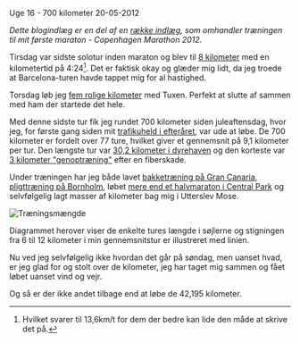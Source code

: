 Uge 16 - 700 kilometer
20-05-2012

*Dette blogindlæg er en del af en [række indlæg](/marathon.html), som omhandler træningen til mit første maraton - Copenhagen Marathon 2012.*

Tirsdag var sidste solotur inden maraton og blev til [8 kilometer](http://connect.garmin.com/activity/178536279) med en kilometertid på 4:24[^1]. Det er faktisk okay og glæder mig lidt, da jeg troede at Barcelona-turen havde tappet mig for al hastighed. 

Torsdag løb jeg [fem rolige kilometer](http://connect.garmin.com/activity/179045016) med Tuxen. Perfekt at slutte af sammen med ham der startede det hele.

Med denne sidste tur fik jeg rundet 700 kilometer siden juleaftensdag, hvor jeg, for første gang siden mit [trafikuheld i efteråret](http://log.logiskhave.dk/20111102_trafikuheld.html), var ude at løbe. De 700 kilometer er fordelt over 77 ture, hvilket giver et gennemsnit på 9,1 kilometer per tur. Den længste tur var [30,2 kilometer i dyrehaven](http://log.logiskhave.dk/2012/20120429_uge13.html) og den korteste var [3 kilometer "genoptræning"](http://log.logiskhave.dk/2012/20120318_uge7.html) efter en fiberskade.

Under træningen har jeg både lavet [bakketræning på Gran Canaria](http://log.logiskhave.dk/20120219_uge3.html), [pligttræning på Bornholm](http://connect.garmin.com/activity/140346329), løbet [mere end et halvmaraton i Central Park](/2012-04/uge-10.html) og selvfølgelig lagt masser af kilometer bag mig i Utterslev Mose.

![Træningsmængde](http://static.logiskhave.dk/201205_maraton_traening.png)

Diagrammet herover viser de enkelte tures længde i søjlerne og stigningen fra 6 til 12 kilometer i min gennemsnitstur er illustreret med linien. 

Nu ved jeg selvfølgelig ikke hvordan det går på søndag, men uanset hvad, er jeg glad for og stolt over de kilometer, jeg har taget mig sammen og fået løbet uanset vind og vejr.

Og så er der ikke andet tilbage end at løbe de 42,195 kilometer.

[^1]: Hvilket svarer til 13,6km/t for dem der bedre kan lide den måde at skrive det på.
